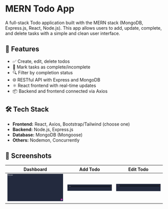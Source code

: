 # MERN Todo App

A full-stack Todo application built with the MERN stack (MongoDB, Express.js, React, Node.js). This app allows users to add, update, complete, and delete tasks with a simple and clean user interface.

## 🚀 Features

- ✅ Create, edit, delete todos
- 📌 Mark tasks as complete/incomplete
- 🔍 Filter by completion status
- 🌐 RESTful API with Express and MongoDB
- ⚛️ React frontend with real-time updates
- 📦 Backend and frontend connected via Axios

## 🛠️ Tech Stack

- **Frontend:** React, Axios, Bootstrap/Tailwind (choose one)
- **Backend:** Node.js, Express.js
- **Database:** MongoDB (Mongoose)
- **Others:** Nodemon, Concurrently

## 📸 Screenshots

| Dashboard | Add Todo | Edit Todo |
|----------|----------|-----------|
| ![dashboard](assets/home.png) | ![add](assets/add.png) | ![edit](assets/done.png) |





